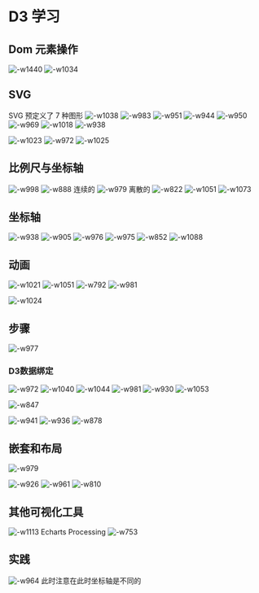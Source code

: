 # D3 学习
## Dom 元素操作
![-w1440](media/15635879234459/15635886731473.jpg)
![-w1034](media/15635879234459/15635887155818.jpg)
## SVG
SVG 预定义了 7 种图形
![-w1038](media/15635879234459/15635904341301.jpg)
![-w983](media/15635879234459/15635904452202.jpg)
![-w951](media/15635879234459/15635904549429.jpg)
![-w944](media/15635879234459/15635904638598.jpg)
![-w950](media/15635879234459/15635904744341.jpg)
![-w969](media/15635879234459/15635904933208.jpg)
![-w1018](media/15635879234459/15635905057143.jpg)
![-w938](media/15635879234459/15635905164564.jpg)

![-w1023](media/15635879234459/15635890292744.jpg)
![-w972](media/15635879234459/15635890473065.jpg)
![-w1025](media/15635879234459/15635907183087.jpg)
## 比例尺与坐标轴
![-w998](media/15635879234459/15635928713592.jpg)
![-w888](media/15635879234459/15635931705742.jpg)
连续的
![-w979](media/15635879234459/15635937829864.jpg)
离散的
![-w822](media/15635879234459/15635947105212.jpg)
![-w1051](media/15635879234459/15651448913265.jpg)
![-w1073](media/15635879234459/15651449544868.jpg)

## 坐标轴
![-w938](media/15635879234459/15635950136343.jpg)
![-w905](media/15635879234459/15635951844574.jpg)
![-w976](media/15635879234459/15635953189382.jpg)
![-w975](media/15635879234459/15635953317348.jpg)
![-w852](media/15635879234459/15635953478029.jpg)
![-w1088](media/15635879234459/15635953920039.jpg)
## 动画
![-w1021](media/15635879234459/15635958406509.jpg)
![-w1051](media/15635879234459/15635960409576.jpg)
![-w792](media/15635879234459/15635964252704.jpg)
![-w981](media/15635879234459/15635966035530.jpg)

![-w1024](media/15635879234459/15635965892212.jpg)

## 步骤
![-w977](media/15635879234459/15635896535415.jpg)
### D3数据绑定
![-w972](media/15635879234459/15635894001813.jpg)
![-w1040](media/15635879234459/15635918552272.jpg)
![-w1044](media/15635879234459/15635919912664.jpg)
![-w981](media/15635879234459/15635920619242.jpg)
![-w930](media/15635879234459/15635920756754.jpg)
![-w1053](media/15635879234459/15635921916895.jpg)

![-w847](media/15635879234459/15635914071318.jpg)

![-w941](media/15635879234459/15635897135487.jpg)
![-w936](media/15635879234459/15635897468020.jpg)
![-w878](media/15635879234459/15635898491530.jpg)
## 嵌套和布局
![-w979](media/15635879234459/15635899676023.jpg)

![-w926](media/15635879234459/15635899545175.jpg)
![-w961](media/15635879234459/15635900118707.jpg)
![-w810](media/15635879234459/15635900583572.jpg)

## 其他可视化工具
![-w1113](media/15635879234459/15635901244985.jpg)
Echarts
Processing
![-w753](media/15635879234459/15635901493738.jpg)
## 实践
![-w964](media/15635879234459/15635914605170.jpg)
此时注意在此时坐标轴是不同的